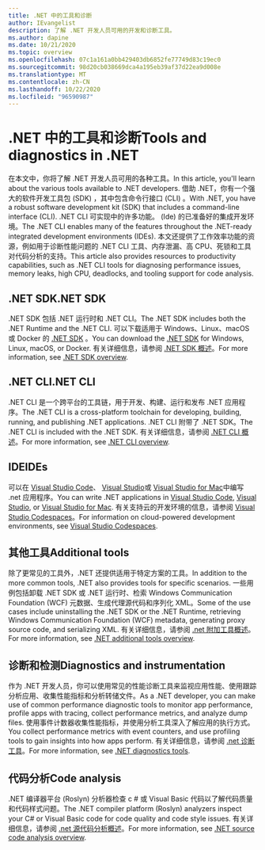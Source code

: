 ```yaml
---
title: .NET 中的工具和诊断
author: IEvangelist
description: 了解 .NET 开发人员可用的开发和诊断工具。
ms.author: dapine
ms.date: 10/21/2020
ms.topic: overview
ms.openlocfilehash: 07c1a161a0bb429403db6852fe77749d83c19ec0
ms.sourcegitcommit: 98d20cb038669dca4a195eb39af37d22ea9d008e
ms.translationtype: MT
ms.contentlocale: zh-CN
ms.lasthandoff: 10/22/2020
ms.locfileid: "96590987"
---
```

# <a name="tools-and-diagnostics-in-net"></a><span data-ttu-id="72801-103">.NET 中的工具和诊断</span><span class="sxs-lookup"><span data-stu-id="72801-103">Tools and diagnostics in .NET</span></span>

<span data-ttu-id="72801-104">在本文中，你将了解 .NET 开发人员可用的各种工具。</span><span class="sxs-lookup"><span data-stu-id="72801-104">In this article, you'll learn about the various tools available to .NET developers.</span></span> <span data-ttu-id="72801-105">借助 .NET，你有一个强大的软件开发工具包 (SDK) ，其中包含命令行接口 (CLI) 。</span><span class="sxs-lookup"><span data-stu-id="72801-105">With .NET, you have a robust software development kit (SDK) that includes a command-line interface (CLI).</span></span> <span data-ttu-id="72801-106">.NET CLI 可实现中的许多功能。 (Ide) 的已准备好的集成开发环境。</span><span class="sxs-lookup"><span data-stu-id="72801-106">The .NET CLI enables many of the features throughout the .NET-ready integrated development environments (IDEs).</span></span> <span data-ttu-id="72801-107">本文还提供了工作效率功能的资源，例如用于诊断性能问题的 .NET CLI 工具、内存泄漏、高 CPU、死锁和工具对代码分析的支持。</span><span class="sxs-lookup"><span data-stu-id="72801-107">This article also provides resources to productivity capabilities, such as .NET CLI tools for diagnosing performance issues, memory leaks, high CPU, deadlocks, and tooling support for code analysis.</span></span>

## <a name="net-sdk"></a><span data-ttu-id="72801-108">.NET SDK</span><span class="sxs-lookup"><span data-stu-id="72801-108">.NET SDK</span></span>

<span data-ttu-id="72801-109">.NET SDK 包括 .NET 运行时和 .NET CLI。</span><span class="sxs-lookup"><span data-stu-id="72801-109">The .NET SDK includes both the .NET Runtime and the .NET CLI.</span></span> <span data-ttu-id="72801-110">可以下载适用于 Windows、Linux、macOS 或 Docker 的 [.NET SDK](https://dotnet.microsoft.com/download) 。</span><span class="sxs-lookup"><span data-stu-id="72801-110">You can download the [.NET SDK](https://dotnet.microsoft.com/download) for Windows, Linux, macOS, or Docker.</span></span> <span data-ttu-id="72801-111">有关详细信息，请参阅 [.NET SDK 概述](../core/sdk.md)。</span><span class="sxs-lookup"><span data-stu-id="72801-111">For more information, see [.NET SDK overview](../core/sdk.md).</span></span>

## <a name="net-cli"></a><span data-ttu-id="72801-112">.NET CLI</span><span class="sxs-lookup"><span data-stu-id="72801-112">.NET CLI</span></span>

<span data-ttu-id="72801-113">.NET CLI 是一个跨平台的工具链，用于开发、构建、运行和发布 .NET 应用程序。</span><span class="sxs-lookup"><span data-stu-id="72801-113">The .NET CLI is a cross-platform toolchain for developing, building, running, and publishing .NET applications.</span></span> <span data-ttu-id="72801-114">.NET CLI 附带了 .NET SDK。</span><span class="sxs-lookup"><span data-stu-id="72801-114">The .NET CLI is included with the .NET SDK.</span></span> <span data-ttu-id="72801-115">有关详细信息，请参阅 [.NET CLI 概述](../core/tools/index.md)。</span><span class="sxs-lookup"><span data-stu-id="72801-115">For more information, see [.NET CLI overview](../core/tools/index.md).</span></span>

## <a name="ides"></a><span data-ttu-id="72801-116">IDE</span><span class="sxs-lookup"><span data-stu-id="72801-116">IDEs</span></span>

<span data-ttu-id="72801-117">可以在 [Visual Studio Code](https://code.visualstudio.com/docs)、 [Visual Studio](/visualstudio/windows)或 [Visual Studio for Mac](/visualstudio/mac)中编写 .net 应用程序。</span><span class="sxs-lookup"><span data-stu-id="72801-117">You can write .NET applications in [Visual Studio Code](https://code.visualstudio.com/docs), [Visual Studio](/visualstudio/windows), or [Visual Studio for Mac](/visualstudio/mac).</span></span> <span data-ttu-id="72801-118">有关支持云的开发环境的信息，请参阅 [Visual Studio Codespaces](/visualstudio/codespaces/overview/what-is-vsonline)。</span><span class="sxs-lookup"><span data-stu-id="72801-118">For information on cloud-powered development environments, see [Visual Studio Codespaces](/visualstudio/codespaces/overview/what-is-vsonline).</span></span>

## <a name="additional-tools"></a><span data-ttu-id="72801-119">其他工具</span><span class="sxs-lookup"><span data-stu-id="72801-119">Additional tools</span></span>

<span data-ttu-id="72801-120">除了更常见的工具外，.NET 还提供适用于特定方案的工具。</span><span class="sxs-lookup"><span data-stu-id="72801-120">In addition to the more common tools, .NET also provides tools for specific scenarios.</span></span> <span data-ttu-id="72801-121">一些用例包括卸载 .NET SDK 或 .NET 运行时、检索 Windows Communication Foundation (WCF) 元数据、生成代理源代码和序列化 XML。</span><span class="sxs-lookup"><span data-stu-id="72801-121">Some of the use cases include uninstalling the .NET SDK or the .NET Runtime, retrieving Windows Communication Foundation (WCF) metadata, generating proxy source code, and serializing XML.</span></span> <span data-ttu-id="72801-122">有关详细信息，请参阅 [.net 附加工具概述](../core/additional-tools/index.md)。</span><span class="sxs-lookup"><span data-stu-id="72801-122">For more information, see [.NET additional tools overview](../core/additional-tools/index.md).</span></span>

## <a name="diagnostics-and-instrumentation"></a><span data-ttu-id="72801-123">诊断和检测</span><span class="sxs-lookup"><span data-stu-id="72801-123">Diagnostics and instrumentation</span></span>

<span data-ttu-id="72801-124">作为 .NET 开发人员，你可以使用常见的性能诊断工具来监视应用性能、使用跟踪分析应用、收集性能指标和分析转储文件。</span><span class="sxs-lookup"><span data-stu-id="72801-124">As a .NET developer, you can make use of common performance diagnostic tools to monitor app performance, profile apps with tracing, collect performance metrics, and analyze dump files.</span></span> <span data-ttu-id="72801-125">使用事件计数器收集性能指标，并使用分析工具深入了解应用的执行方式。</span><span class="sxs-lookup"><span data-stu-id="72801-125">You collect performance metrics with event counters, and use profiling tools to gain insights into how apps perform.</span></span> <span data-ttu-id="72801-126">有关详细信息，请参阅 [.net 诊断工具](../core/diagnostics/index.md)。</span><span class="sxs-lookup"><span data-stu-id="72801-126">For more information, see [.NET diagnostics tools](../core/diagnostics/index.md).</span></span>

## <a name="code-analysis"></a><span data-ttu-id="72801-127">代码分析</span><span class="sxs-lookup"><span data-stu-id="72801-127">Code analysis</span></span>

<span data-ttu-id="72801-128">.NET 编译器平台 (Roslyn) 分析器检查 c # 或 Visual Basic 代码以了解代码质量和代码样式问题。</span><span class="sxs-lookup"><span data-stu-id="72801-128">The .NET compiler platform (Roslyn) analyzers inspect your C# or Visual Basic code for code quality and code style issues.</span></span> <span data-ttu-id="72801-129">有关详细信息，请参阅 [.net 源代码分析概述](code-analysis/overview.md)。</span><span class="sxs-lookup"><span data-stu-id="72801-129">For more information, see [.NET source code analysis overview](code-analysis/overview.md).</span></span>
